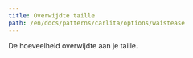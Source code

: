 ```yaml
---
title: Overwijdte taille
path: /en/docs/patterns/carlita/options/waistease
---
```


De hoeveelheid overwijdte aan je taille.